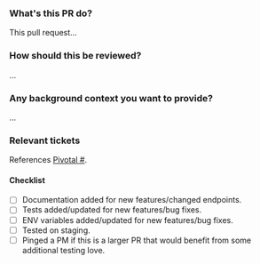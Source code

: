 ### What's this PR do?

This pull request...

### How should this be reviewed?

...

### Any background context you want to provide?

...

### Relevant tickets

References [Pivotal #]().

#### Checklist
- [ ] Documentation added for new features/changed endpoints.
- [ ] Tests added/updated for new features/bug fixes.
- [ ] ENV variables added/updated for new features/bug fixes.
- [ ] Tested on staging.
- [ ] Pinged a PM if this is a larger PR that would benefit from some additional testing love.
